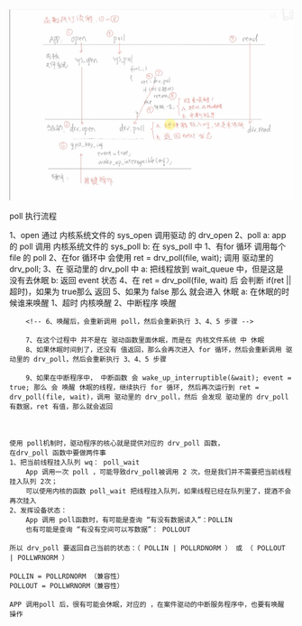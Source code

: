 

![poll机制](./poll机制.png)


poll 执行流程

1、open 通过 内核系统文件的 sys_open 调用驱动 的 drv_open
2、poll
    a: app 的 poll 调用 内核系统文件的 sys_poll
    b: 在 sys_poll 中
        1、有for 循环 调用每个 file 的 poll
        2、在for 循环中 会使用 ret = drv_poll(file, wait); 调用 驱动里的 drv_poll;
        3、在 驱动里的  drv_poll 中
            a: 把线程放到 wait_queue 中，但是这是 没有去休眠
            b: 返回 event 状态
        4、在 ret = drv_poll(file, wait) 后 会判断 if(ret || 超时)，如果为 true那么 返回
        5、如果为 false 那么 就会进入 休眠
            a: 在休眠的时候谁来唤醒
                1、超时 内核唤醒
                2、中断程序 唤醒
        
        <!-- 6、唤醒后，会重新调用 poll，然后会重新执行 3、4、5 步骤 -->

        7、在这个过程中 并不是在 驱动函数里面休眠，而是在 内核文件系统 中 休眠
        8、如果休眠时间到了，还没有 值返回，那么会再次进入 for 循环，然后会重新调用 驱动里的 drv_poll，然后会重新执行 3、4、5 步骤

        9、如果在中断程序中， 中断函数 会 wake_up_interruptible(&wait); event = true; 那么 会 唤醒 休眠的线程，继续执行 for 循环, 然后再次运行到 ret = drv_poll(file, wait)，调用 驱动里的 drv_poll，然后 会发现 驱动里的 drv_poll 有数据，ret 有值，那么就会返回 


    
    使用 poll机制时，驱动程序的核心就是提供对应的 drv_poll 函数，
    在drv_poll 函数中要做两件事
    1、把当前线程挂入队列 wq： poll_wait
        App 调用一次 poll ，可能导致drv_poll被调用 2 次，但是我们并不需要把当前线程 挂入队列 2次；
        可以使用内核的函数 poll_wait 把线程挂入队列，如果线程已经在队列里了，提酒不会再次挂入
    2、发挥设备状态：
        App 调用 poll函数时，有可能是查询 “有没有数据读入”：POLLIN
        也有可能是查询 “有没有空间可以写数据”： POLLOUT
        
    所以 drv_poll 要返回自己当前的状态：（ POLLIN | POLLRDNORM ） 或 （ POLLOUT | POLLWRNORM ）

    POLLIN = POLLRDNORM （兼容性）
    POLLOUT = POLLWRNORM（兼容性）

    APP 调用poll 后，很有可能会休眠，对应的 ，在案件驱动的中断服务程序中，也要有唤醒 操作